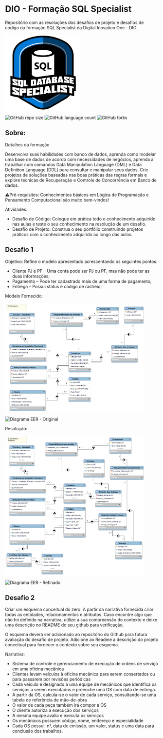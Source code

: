 
# DIO - Formação SQL Specialist

Repositório com as resoluções dos desafios de projeto e desafios de código da formação SQL Specialist da Digital Inovation One - DIO.

<img src="images\SQL Specialist Logo.webp" align='center' alt="drawing" width="250" heigth="250"/>

![GitHub repo size](https://img.shields.io/github/repo-size/adricbarros/DIO-SQL-Database-Specialist?style=for-the-badge)
![GitHub language count](https://img.shields.io/github/languages/count/adricbarros/DIO-SQL-Database-Specialist?style=for-the-badge)
![GitHub forks](https://img.shields.io/github/forks/adricbarros/DIO-SQL-Database-Specialist?style=for-the-badge)

## Sobre:

Detalhes da formação

Desenvolva suas habilidades com banco de dados, aprenda como modelar uma base de dados de acordo com necessidades de negócios, aprenda a trabalhar com comandos Data Manipulation Language (DML) e Data Definition Language (DDL) para consultar e manipular seus dados. Crie projetos de soluções baseadas nas boas práticas das regras formais e explore técnicas de Recuperação e Controle de Concorrência em Banco de dados.

⚠️Pré-requisitos: Conhecimentos básicos em Lógica de Programação e Pensamento Computacional são muito bem-vindos!

Atividades:

* Desafio de Código: Coloque em prática todo o conhecimento adquirido nas aulas e teste o seu conhecimento na resolução de um desafio.
* Desafio de Projeto: Construa o seu portfólio construindo projetos práticos com o conhecimento adquirido ao longo das aulas.

## Desafio 1

Objetivo:
Refine o modelo apresentado acrescentando os seguintes pontos:

   * Cliente PJ e PF – Uma conta pode ser PJ ou PF, mas não pode ter as duas informações;
   * Pagamento – Pode ter cadastrado mais de uma forma de pagamento;
   * Entrega – Possui status e código de rastreio;

Modelo Fornecido:

<img src="DP1/Diagrama_EER-Ecommerce_Fornecido.png" align='center' alt="drawing" width="460" heigth="460"/>

![Diagrama EER - Original](https://github.com/adricbarros/DIO-SQL-Database-Specialist/blob/main/DP1/E-commerce%20-%20Original.mwb)


Resolução:

<img src="DP1/Diagrama_EER-Ecommerce_refinado.png" align='center' alt="drawing" width="460" heigth="460"/>

![Diagrama EER - Refinado](https://github.com/adricbarros/DIO-SQL-Database-Specialist/blob/main/DP1/E-commerce%20-%20Refinado.mwb)
  

## Desafio 2

Criar um esquema conceitual do zero. 
A partir da narrativa fornecida criar todas as entidades, relacionamentos e atributos. Caso encontre algo que não foi definido na narrativa, utilize a sua compreensão do contexto e deixe uma descrição no README do seu github para verificação.

O esquema deverá ser adicionado ao repositório do Github para futura avaliação do desafio de projeto.
Adicione ao Readme a descrição do projeto conceitual para fornecer o contexto sobre seu esquema.

Narrativa:

  * Sistema de controle e gerenciamento de execução de ordens de serviço em uma oficina mecânica
  * Clientes levam veículos à oficina mecânica para serem consertados ou para passarem por revisões periódicas
  * Cada veículo é designado a uma equipe de mecânicos que identifica os serviços a serem executados e preenche uma OS com data de entrega.
  * A partir da OS, calcula-se o valor de cada serviço, consultando-se uma tabela de referência de mão-de-obra
  * O valor de cada peça também irá compor a OS
  * O cliente autoriza a execução dos serviços
  * A mesma equipe avalia e executa os serviços
  * Os mecânicos possuem código, nome, endereço e especialidade
  * Cada OS possui: n°, data de emissão, um valor, status e uma data para conclusão dos trabalhos.
